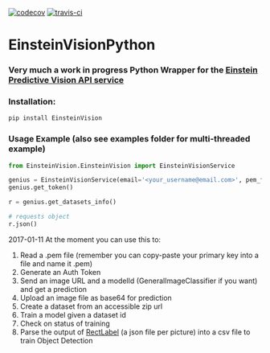 [![codecov](https://codecov.io/gh/feliperyan/EinsteinVisionPython/branch/master/graph/badge.svg)](https://codecov.io/gh/feliperyan/EinsteinVisionPython)
[![travis-ci](https://travis-ci.org/feliperyan/EinsteinVisionPython.svg?branch=master)](https://travis-ci.org/feliperyan/EinsteinVisionPython)
# EinsteinVisionPython

### Very much a work in progress Python Wrapper for the [Einstein Predictive Vision API service](https://devcenter.heroku.com/articles/einstein-vision)

### Installation:

```bash
pip install EinsteinVision
```

### Usage Example (also see examples folder for multi-threaded example)

```python
from EinsteinVision.EinsteinVision import EinsteinVisionService

genius = EinsteinVisionService(email='<your_username@email.com>', pem_file='<pem file>')
genius.get_token()

r = genius.get_datasets_info()

# requests object
r.json()
```

2017-01-11 At the moment you can use this to:
1. Read a .pem file (remember you can copy-paste your primary key into a file and name it .pem)
2. Generate an Auth Token
3. Send an image URL and a modelId (GeneralImageClassifier if you want) and get a prediction
4. Upload an image file as base64 for prediction
5. Create a dataset from an accessible zip url
6. Train a model given a dataset id
7. Check on status of training
8. Parse the output of [RectLabel](https://rectlabel.com/) (a json file per  picture) into a csv file to train Object Detection

